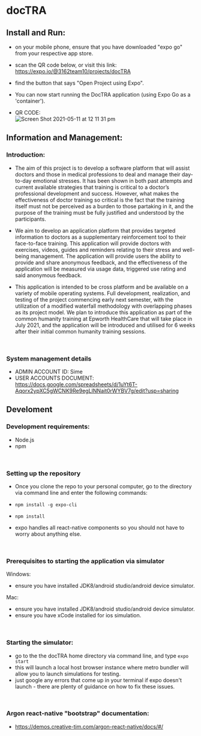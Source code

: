 
# docTRA

## Install and Run:
- on your mobile phone, ensure that you have downloaded "expo go" from your respective app store.
- scan the QR code below, or visit this link: https://expo.io/@3162team10/projects/docTRA
- find the button that says "Open Project using Expo".
- You can now start running the DocTRA application (using Expo Go as a 'container').

- QR CODE:<br>
![Screen Shot 2021-05-11 at 12 11 31 pm](https://user-images.githubusercontent.com/18438921/117747734-0e2fad00-b252-11eb-9d43-8201fc4b6f8b.png)


## Information and Management:

### Introduction:

  - The aim of this project is to develop a software platform that will assist doctors and those in medical professions to deal and manage their day-to-day emotional stresses. It has been shown in both past attempts and current available strategies that training is critical to a doctor’s professional development and success. However, what makes the effectiveness of doctor training so critical is the fact that the training itself must not be perceived as a burden to those partaking in it, and the purpose of the training must be fully justified and understood by the participants.

  - We aim to develop an application platform that provides targeted information to doctors as a supplementary reinforcement tool to their face-to-face training. This application will provide doctors with exercises, videos, guides and reminders relating to their stress and well-being management. The application will provide users the ability to provide and share anonymous feedback, and the effectiveness of the application will be measured via  usage data, triggered use rating and said anonymous feedback.

  - This application is intended to be cross platform and be available on a variety of mobile operating systems. Full development, realization, and testing of the project commencing early next semester, with the utilization of a modified waterfall methodology with overlapping phases as its project model.
We plan to introduce this application as part of the common humanity training at Epworth HealthCare that will take place in July 2021, and the application will be introduced and utilised for 6 weeks after their initial common humanity training sessions.
<br>

### System management details
  - ADMIN ACCOUNT ID: Sime
  - USER ACCOUNTS DOCUMENT: https://docs.google.com/spreadsheets/d/1uYt6T-Aqorx2ypXC5gWCNK9Re9egLINNait0rWYBV7g/edit?usp=sharing

## Develoment

### Development requirements:
  - Node.js
  - npm
<br>


### Setting up the repository
  - Once you clone the repo to your personal computer, go to the directory via command line and enter the following commands:
  - `npm install -g expo-cli`
  - `npm install`
 
  - expo handles all react-native components so you should not have to worry about anything else.
<br>


### Prerequisites to starting the application via simulator
Windows:
  - ensure you have installed JDK8/android studio/android device simulator.

Mac:
  - ensure you have installed JDK8/android studio/android device simulator.
  - ensure you have xCode installed for ios simulation.
<br>


### Starting the simulator:
  - go to the the docTRA home directory via command line, and type `expo start`
  - this will launch a local host browser instance where metro bundler will allow you to launch simulations for testing.
  - just google any errors that come up in your terminal if expo doesn't launch - there are plenty of guidance on how to fix these issues.
<br>

### Argon react-native "bootstrap" documentation:
- https://demos.creative-tim.com/argon-react-native/docs/#/
